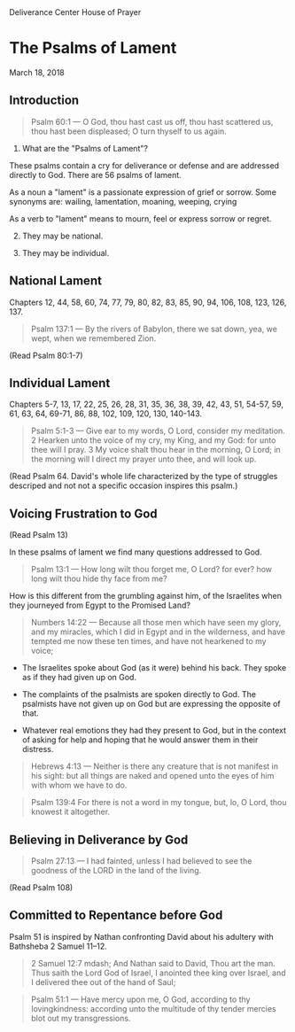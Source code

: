 &nbsp;
<div class="fancy"><span>Deliverance Center House of Prayer</span></div>

# The Psalms of Lament

<p class="fancy"><span>March 18, 2018</span></p>

## Introduction

> Psalm 60:1 &mdash; O God, thou hast cast us off, thou hast scattered us, thou hast been displeased; O turn thyself to us again.

1. What are the "Psalms of Lament"?

These psalms contain a cry for deliverance or defense and are addressed directly to God. There are 56 psalms of lament.

As a noun a "lament" is a passionate expression of grief or sorrow. Some synonyms are:	wailing, lamentation, moaning, weeping, crying

As a verb to "lament" means to mourn, feel or express sorrow or regret.

2. They may be national.

3. They may be individual. 

## National Lament

Chapters 12, 44, 58, 60, 74, 77, 79, 80, 82, 83, 85, 90, 94, 106, 108, 123, 126, 137.

> Psalm 137:1 &mdash; By the rivers of Babylon, there we sat down, yea, we wept, when we remembered Zion.

(Read Psalm 80:1-7)

## Individual Lament

Chapters 5-7, 13, 17, 22, 25, 26, 28, 31, 35, 36, 38, 39, 42, 43, 51, 54-57, 59, 61, 63, 64, 69-71, 86, 88, 102, 109, 120, 130, 140-143.

> Psalm 5:1-3 &mdash; Give ear to my words, O Lord, consider my meditation. 2 Hearken unto the voice of my cry, my King, and my God: for unto thee will I pray. 3 My voice shalt thou hear in the morning, O Lord; in the morning will I direct my prayer unto thee, and will look up.

(Read Psalm 64. David's whole life characterized by the type of struggles descriped and not not a specific occasion inspires this psalm.)

## Voicing Frustration to God

(Read Psalm 13)

In these psalms of lament we find many questions addressed to God.

> Psalm 13:1 &mdash; How long wilt thou forget me, O Lord? for ever? how long wilt thou hide thy face from me?

How is this different from the grumbling against him, of the Israelites when they journeyed from Egypt to the Promised Land?

> Numbers 14:22 &mdash; Because all those men which have seen my glory, and my miracles, which I did in Egypt and in the wilderness, and have tempted me now these ten times, and have not hearkened to my voice;

- The Israelites spoke about God (as it were) behind his back. They spoke as if they had given up on God.

- The complaints of the psalmists are spoken directly to God. The psalmists have not given up on God but are expressing the opposite of that. 

- Whatever real emotions they had they present to God, but in the context of asking for help and hoping that he would answer them in their distress.

> Hebrews 4:13 &mdash; Neither is there any creature that is not manifest in his sight: but all things are naked and opened unto the eyes of him with whom we have to do.

> Psalm 139:4 For there is not a word in my tongue, but, lo, O Lord, thou knowest it altogether.

## Believing in Deliverance by God

> Psalm 27:13 &mdash; I had fainted, unless I had believed to see the goodness of the LORD in the land of the living.

(Read Psalm 108)

## Committed to Repentance before God

Psalm 51 is inspired by Nathan confronting David about his adultery with Bathsheba 2 Samuel 11–12.

> 2 Samuel 12:7 mdash; And Nathan said to David, Thou art the man. Thus saith the Lord God of Israel, I anointed thee king over Israel, and I delivered thee out of the hand of Saul;

<!-- -->

> Psalm 51:1 &mdash; Have mercy upon me, O God, according to thy lovingkindness: according unto the multitude of thy tender mercies blot out my transgressions.